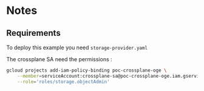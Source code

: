 # Notes

## Requirements

To deploy this example you need `storage-provider.yaml`

The crossplane SA need the permissions :

```bash
gcloud projects add-iam-policy-binding poc-crossplane-oge \
    --member=serviceAccount:crossplane-sa@poc-crossplane-oge.iam.gserviceaccount.com \
    --role='roles/storage.objectAdmin'

````
